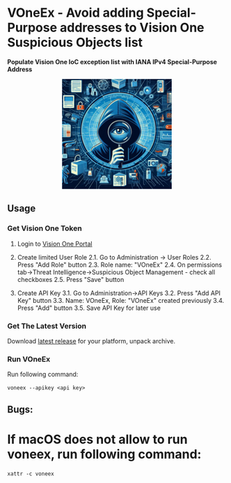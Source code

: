 # VOneEx - Avoid adding Special-Purpose addresses to Vision One Suspicious Objects list

**Populate Vision One IoC exception list with IANA IPv4 Special-Purpose Address**

<p align="center">
  <img src="voneex.jpeg" alt="VOneEx" width="50%">
</p>

## Usage

### Get Vision One Token
1. Login to [Vision One Portal](https://portal.xdr.trendmicro.com/index.html)
2. Create limited User Role
2.1. Go to Administration -> User Roles
2.2. Press "Add Role" button
2.3. Role name: "VOneEx"
2.4. On permissions tab->Threat Intelligence->Suspicious Object Management - check all checkboxes 
2.5. Press "Save" button

3. Create API Key
3.1. Go to Administration->API Keys
3.2. Press "Add API Key" button
3.3. Name: VOneEx, Role: "VOneEx" created previously
3.4. Press "Add" button
3.5. Save API Key for later use

### Get The Latest Version

Download [latest release](https://github.com/mpkondrashin/voneex/releases/latest) for your platform, unpack archive.

### Run VOneEx

Run following command:
```commandline
voneex --apikey <api key>
```

## Bugs:

# If macOS does not allow to run voneex, run following command:
```commandline
xattr -c voneex
```